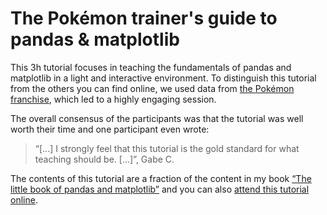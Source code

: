 # The Pokémon trainer's guide to pandas & matplotlib

This 3h tutorial focuses in teaching the fundamentals of pandas and matplotlib in a light and interactive environment.
To distinguish this tutorial from the others you can find online, we used data from [the Pokémon franchise](https://en.wikipedia.org/wiki/Pokémon), which led to a highly engaging session.

The overall consensus of the participants was that the tutorial was well worth their time and one participant even wrote:

 > “[...] I strongly feel that this tutorial is the gold standard for what teaching should be. [...]”, Gabe C.

The contents of this tutorial are a fraction of the content in my book [“The little book of pandas and matplotlib”](https://mathspp.gumroad.com/l/little-book-pandas-matplotlib) and you can also [attend this tutorial online](https://mathspp.gumroad.com/l/webinar-pandas-matplotlib).
